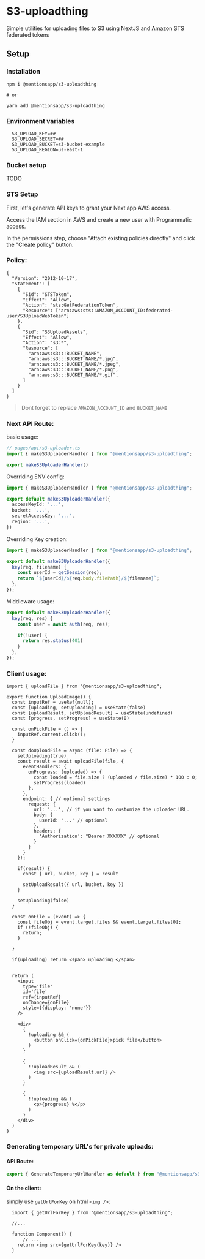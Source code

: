 # S3-uploadthing

Simple utilities for uploading files to S3 using NextJS and Amazon STS federated tokens

## Setup

### Installation

```
npm i @mentionsapp/s3-uploadthing

# or

yarn add @mentionsapp/s3-uploadthing
```

### Environment variables

```
  S3_UPLOAD_KEY=##
  S3_UPLOAD_SECRET=##
  S3_UPLOAD_BUCKET=s3-bucket-example
  S3_UPLOAD_REGION=us-east-1
```

### Bucket setup

TODO


### STS Setup


First, let's generate API keys to grant your Next app AWS access.

Access the IAM section in AWS and create a new user with Programmatic access.

In the permissions step, choose "Attach existing policies directly" and click the "Create policy" button.

### Policy:

```
{
  "Version": "2012-10-17",
  "Statement": [
    {
      "Sid": "STSToken",
      "Effect": "Allow",
      "Action": "sts:GetFederationToken",
      "Resource": ["arn:aws:sts::AMAZON_ACCOUNT_ID:federated-user/S3UploadWebToken"]
    },
    {
      "Sid": "S3UploadAssets",
      "Effect": "Allow",
      "Action": "s3:*",
      "Resource": [
        "arn:aws:s3:::BUCKET_NAME",
        "arn:aws:s3:::BUCKET_NAME/*.jpg",
        "arn:aws:s3:::BUCKET_NAME/*.jpeg",
        "arn:aws:s3:::BUCKET_NAME/*.png",
        "arn:aws:s3:::BUCKET_NAME/*.gif",
      ]
    }
  ]
}
```

> Dont forget to replace `AMAZON_ACCOUNT_ID` and `BUCKET_NAME`


### Next API Route:

basic usage:

```ts
// pages/api/s3-uploader.ts
import { makeS3UploaderHandler } from "@mentionsapp/s3-uploadthing";

export makeS3UploaderHandler()
```


Overriding ENV config:

```ts
import { makeS3UploaderHandler } from "@mentionsapp/s3-uploadthing";

export default makeS3UploaderHandler({
  accessKeyId: '...',
  bucket: '...',
  secretAccessKey: '...',
  region: '...',
})
```


Overriding Key creation:

```ts
import { makeS3UploaderHandler } from "@mentionsapp/s3-uploadthing";

export default makeS3UploaderHandler({
  key(req, filename) {
    const userId = getSession(req);
    return `${userId}/${req.body.filePath}/${filename}`;
  },
});
```

Middleware usage:

```ts
export default makeS3UploaderHandler({
  key(req, res) {
    const user = await auth(req, res);

    if(!user) {
      return res.status(401)
    }
  },
});
```


### Client usage:

```tsx
import { uploadFile } from "@mentionsapp/s3-uploadthing";

export function UploadImage() {
  const inputRef = useRef(null);
  const [uploading, setUploading] = useState(false)
  const [uploadResult, setUploadResult] = useState(undefined)
  const [progress, setProgress] = useState(0)

  const onPickFile = () => {
    inputRef.current.click();
  }

  const doUploadFile = async (file: File) => {
    setUploading(true)
    const result = await uploadFile(file, {
      eventHandlers: {
        onProgress: (uploaded) => {
          const loaded = file.size ? (uploaded / file.size) * 100 : 0;
          setProgress(loaded)
        },
      },
      endpoint: { // optional settings
        request: {
          url: '...', // if you want to customize the uploader URL.
          body: {
            userId: '...' // optional
          },
          headers: {
            'Authorization': "Bearer XXXXXX" // optional
          }
        }
      }
    });

    if(result) {
      const { url, bucket, key } = result

      setUploadResult({ url, bucket, key }) 
    }

    setUploading(false)
  }

  const onFile = (event) => {
    const fileObj = event.target.files && event.target.files[0];
    if (!fileObj) {
      return;
    }

  }

  if(uploading) return <span> uploading </span>


  return (
    <input 
      type='file' 
      id='file' 
      ref={inputRef} 
      onChange={onFile} 
      style={{display: 'none'}}
    />

    <div>
      {
        !uploading && (
          <button onClick={onPickFile}>pick file</button>
        )
      }

      {
        !!uploadResult && (
          <img src={uploadResult.url} />
        )
      }
      
      {
        !!uploading && (
          <p>{progress} %</p>
        )
      }
    </div>
  )
}
```

### Generating temporary URL's for private uploads:

#### API Route:

```ts
export { GenerateTemporaryUrlHandler as default } from "@mentionsapp/s3-uploadthing";
```

#### On the client:

simply use `getUrlForKey` on html `<img />`:

```tsx
  import { getUrlForKey } from "@mentionsapp/s3-uploadthing";

  //...

  function Component() {
      // ...
    return <img src={getUrlForKey(key)} />
  }
```